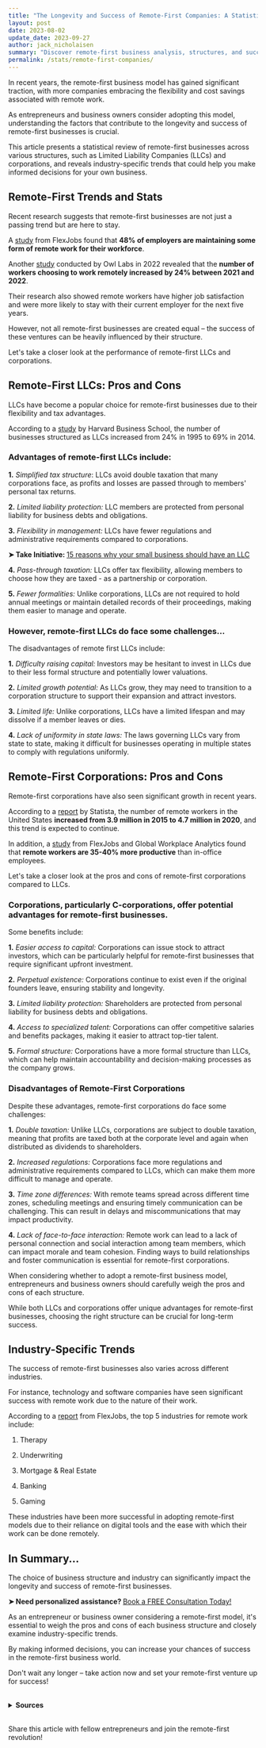 ```yaml
---
title: "The Longevity and Success of Remote-First Companies: A Statistical Review by Structure"
layout: post
date: 2023-08-02
update_date: 2023-09-27
author: jack_nicholaisen
summary: "Discover remote-first business analysis, structures, and success factors. Gain insights and trends for your venture. Unlock secrets to thrive remotely HERE!"
permalink: /stats/remote-first-companies/
---
```


In recent years, the remote-first business model has gained significant traction, with more companies embracing the flexibility and cost savings associated with remote work. 

As entrepreneurs and business owners consider adopting this model, understanding the factors that contribute to the longevity and success of remote-first businesses is crucial. 

This article presents a statistical review of remote-first businesses across various structures, such as Limited Liability Companies (LLCs) and corporations, and reveals industry-specific trends that could help you make informed decisions for your own business.

## Remote-First Trends and Stats

Recent research suggests that remote-first businesses are not just a passing trend but are here to stay. 

A [study](https://www.flexjobs.com/blog/post/remote-work-statistics/) from FlexJobs found that **48% of employers are maintaining some form of remote work for their workforce**.

Another [study](https://www.owllabs.com/state-of-remote-work/2022) conducted by Owl Labs in 2022 revealed that the **number of workers choosing to work remotely increased by 24% between 2021 and 2022**. 

Their research also showed remote workers have higher job satisfaction and were more likely to stay with their current employer for the next five years.

However, not all remote-first businesses are created equal – the success of these ventures can be heavily influenced by their structure. 

Let's take a closer look at the performance of remote-first LLCs and corporations.

## Remote-First LLCs: Pros and Cons

LLCs have become a popular choice for remote-first businesses due to their flexibility and tax advantages. 

According to a [study](https://papers.ssrn.com/sol3/papers.cfm?abstract_id=2951158) by Harvard Business School, the number of businesses structured as LLCs increased from 24% in 1995 to 69% in 2014.

### Advantages of remote-first LLCs include:

**1.**  *Simplified tax structure*: LLCs avoid double taxation that many corporations face, as profits and losses are passed through to members' personal tax returns.

**2.**  *Limited liability protection:* LLC members are protected from personal liability for business debts and obligations.

**3.**  *Flexibility in management:* LLCs have fewer regulations and administrative requirements compared to corporations.

<p><b>➤ Take Initiative: </b> <a href="https://www.businessinitiative.org/llc/benefits-for-small-businesses/"> 15 reasons why your small business should have an LLC</a></p>

**4.**  *Pass-through taxation:* LLCs offer tax flexibility, allowing members to choose how they are taxed - as a partnership or corporation.

**5.**  *Fewer formalities:* Unlike corporations, LLCs are not required to hold annual meetings or maintain detailed records of their proceedings, making them easier to manage and operate.

### However, remote-first LLCs do face some challenges...

The disadvantages of remote first LLCs include: 

**1.**  *Difficulty raising capital:* Investors may be hesitant to invest in LLCs due to their less formal structure and potentially lower valuations.

**2.**  *Limited growth potential:* As LLCs grow, they may need to transition to a corporation structure to support their expansion and attract investors.

**3.**  *Limited life:* Unlike corporations, LLCs have a limited lifespan and may dissolve if a member leaves or dies.

**4.**  *Lack of uniformity in state laws:* The laws governing LLCs vary from state to state, making it difficult for businesses operating in multiple states to comply with regulations uniformly.

## Remote-First Corporations: Pros and Cons

Remote-first corporations have also seen significant growth in recent years. 

According to a [report](https://www.statista.com/statistics/1177421/number-of-remote-workers-in-the-us/) by Statista, the number of remote workers in the United States **increased from 3.9 million in 2015 to 4.7 million in 2020**, and this trend is expected to continue.

In addition, a [study](https://www.flexjobs.com/blog/post/remote-work-statistics/) from FlexJobs and Global Workplace Analytics found that **remote workers are 35-40% more productive** than in-office employees.

Let's take a closer look at the pros and cons of remote-first corporations compared to LLCs.

### Corporations, particularly C-corporations, offer potential advantages for remote-first businesses. 

Some benefits include:

**1.**  *Easier access to capital:* Corporations can issue stock to attract investors, which can be particularly helpful for remote-first businesses that require significant upfront investment.

**2.**  *Perpetual existence:* Corporations continue to exist even if the original founders leave, ensuring stability and longevity.

**3.**  *Limited liability protection:* Shareholders are protected from personal liability for business debts and obligations.

**4.**  *Access to specialized talent:* Corporations can offer competitive salaries and benefits packages, making it easier to attract top-tier talent.

**5.**  *Formal structure:* Corporations have a more formal structure than LLCs, which can help maintain accountability and decision-making processes as the company grows.

### Disadvantages of Remote-First Corporations

Despite these advantages, remote-first corporations do face some challenges:

**1.**  *Double taxation:* Unlike LLCs, corporations are subject to double taxation, meaning that profits are taxed both at the corporate level and again when distributed as dividends to shareholders.

**2.**  *Increased regulations:* Corporations face more regulations and administrative requirements compared to LLCs, which can make them more difficult to manage and operate.

**3.**  *Time zone differences:* With remote teams spread across different time zones, scheduling meetings and ensuring timely communication can be challenging. This can result in delays and miscommunications that may impact productivity.

**4.**  *Lack of face-to-face interaction:* Remote work can lead to a lack of personal connection and social interaction among team members, which can impact morale and team cohesion. Finding ways to build relationships and foster communication is essential for remote-first corporations.

When considering whether to adopt a remote-first business model, entrepreneurs and business owners should carefully weigh the pros and cons of each structure. 

While both LLCs and corporations offer unique advantages for remote-first businesses, choosing the right structure can be crucial for long-term success.

## Industry-Specific Trends

The success of remote-first businesses also varies across different industries. 

For instance, technology and software companies have seen significant success with remote work due to the nature of their work. 

According to a [report](https://www.flexjobs.com/blog/post/highest-growth-flexible-career-categories-monthly/) from FlexJobs, the top 5 industries for remote work include:

1.  Therapy

2.  Underwriting

3.  Mortgage & Real Estate

4.  Banking

5.  Gaming

These industries have been more successful in adopting remote-first models due to their reliance on digital tools and the ease with which their work can be done remotely.

## In Summary...

The choice of business structure and industry can significantly impact the longevity and success of remote-first businesses. 

<p><b>➤ Need personalized assistance? </b> <a href="https://calendly.com/businessinitiative/30-minute-consultation-call" target="_blank"> Book a FREE Consultation Today!</a></p>

As an entrepreneur or business owner considering a remote-first model, it's essential to weigh the pros and cons of each business structure and closely examine industry-specific trends. 

By making informed decisions, you can increase your chances of success in the remote-first business world.

Don't wait any longer – take action now and set your remote-first venture up for success! 

<br>
<details>
<summary><b>Sources</b></summary>
<br>
<ul>
    <li><a href="https://www.flexjobs.com/blog/post/remote-work-statistics/">FlexJobs</a></li>
    <li><a href="https://owllabs.com/state-of-remote-work/2022">Owl Labs State of Remote Work 2022</a></li>
    <li><a href="https://papers.ssrn.com/sol3/papers.cfm?abstract_id=2951158">Harvard Business School Study on LLCs</a></li>
    <li><a href="https://www.flexjobs.com/blog/post/companies-hiring-remote-work-from-home-job/">FlexJobs</a></li>
</ul>
</details>
<br>

Share this article with fellow entrepreneurs and join the remote-first revolution!

